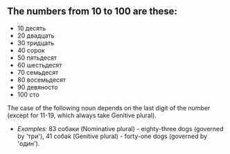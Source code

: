 ## The numbers from 10 to 100 are these:

*   10 десять
*   20 двадцать
*   30 тридцать
*   40 сорок
*   50 пятьдесят
*   60 шестьдесят
*   70 семьдесят
*   80 восемьдесят
*   90 девяносто
*   100 сто

The case of the following noun depends on the last digit of the number (except for 11-19, which always take Genitive plural).

*   _Examples:_ 83 собаки (Nominative plural) - eighty-three dogs (governed by 'три'), 41 соба́к (Genitive plural) - forty-one dogs (governed by 'один').